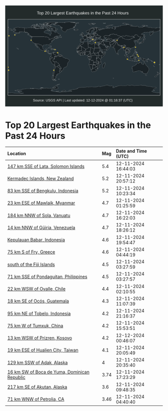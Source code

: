 ![Map](./map.png)

# Top 20 Largest Earthquakes in the Past 24 Hours

| Location | Mag | Date and Time (UTC) |
|:---|:---|:---|
| [147 km SSE of Lata, Solomon Islands](https://earthquake.usgs.gov/earthquakes/eventpage/us7000nxwu) | 5.4 | 12-11-2024 16:44:03 |
| [Kermadec Islands, New Zealand](https://earthquake.usgs.gov/earthquakes/eventpage/us7000nxya) | 5.2 | 12-11-2024 20:57:12 |
| [83 km SSE of Bengkulu, Indonesia](https://earthquake.usgs.gov/earthquakes/eventpage/us7000nxth) | 5.2 | 12-11-2024 10:23:34 |
| [23 km ESE of Mawlaik, Myanmar](https://earthquake.usgs.gov/earthquakes/eventpage/us7000nxr5) | 4.7 | 12-11-2024 01:25:59 |
| [184 km NNW of Sola, Vanuatu](https://earthquake.usgs.gov/earthquakes/eventpage/us7000nxwm) | 4.7 | 12-11-2024 16:22:03 |
| [14 km NNW of Güiria, Venezuela](https://earthquake.usgs.gov/earthquakes/eventpage/us7000nxxb) | 4.7 | 12-11-2024 18:26:12 |
| [Kepulauan Babar, Indonesia](https://earthquake.usgs.gov/earthquakes/eventpage/us7000nxxr) | 4.6 | 12-11-2024 19:54:47 |
| [75 km S of Fry, Greece](https://earthquake.usgs.gov/earthquakes/eventpage/us7000nxry) | 4.6 | 12-11-2024 04:44:19 |
| [south of the Fiji Islands](https://earthquake.usgs.gov/earthquakes/eventpage/us7000nxrr) | 4.5 | 12-11-2024 03:27:59 |
| [71 km SSE of Pondaguitan, Philippines](https://earthquake.usgs.gov/earthquakes/eventpage/us7000nxrl) | 4.5 | 12-11-2024 03:27:57 |
| [22 km WSW of Ovalle, Chile](https://earthquake.usgs.gov/earthquakes/eventpage/us7000nxra) | 4.4 | 12-11-2024 02:10:55 |
| [18 km SE of Ocós, Guatemala](https://earthquake.usgs.gov/earthquakes/eventpage/us7000nxtz) | 4.3 | 12-11-2024 11:07:39 |
| [95 km NE of Tobelo, Indonesia](https://earthquake.usgs.gov/earthquakes/eventpage/us7000nxye) | 4.2 | 12-11-2024 21:16:37 |
| [75 km W of Tumxuk, China](https://earthquake.usgs.gov/earthquakes/eventpage/us7000nxwi) | 4.2 | 12-11-2024 15:53:51 |
| [13 km WSW of Prizren, Kosovo](https://earthquake.usgs.gov/earthquakes/eventpage/us7000ny0m) | 4.2 | 12-12-2024 00:46:07 |
| [19 km ESE of Hualien City, Taiwan](https://earthquake.usgs.gov/earthquakes/eventpage/us7000nxxu) | 4.1 | 12-11-2024 20:05:49 |
| [129 km SSW of Adak, Alaska](https://earthquake.usgs.gov/earthquakes/eventpage/ak024fwk2cb1) | 4 | 12-11-2024 20:35:40 |
| [16 km SW of Boca de Yuma, Dominican Republic](https://earthquake.usgs.gov/earthquakes/eventpage/pr2024346000) | 3.74 | 12-11-2024 17:23:29 |
| [217 km SE of Akutan, Alaska](https://earthquake.usgs.gov/earthquakes/eventpage/ak024fwdldot) | 3.6 | 12-11-2024 09:48:35 |
| [71 km WNW of Petrolia, CA](https://earthquake.usgs.gov/earthquakes/eventpage/nc75101526) | 3.46 | 12-11-2024 04:40:40 |
